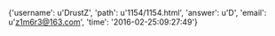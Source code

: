 {'username': u'DrustZ', 'path': u'1154/1154.html', 'answer': u'D', 'email': u'z1m6r3@163.com', 'time': '2016-02-25:09:27:49'}